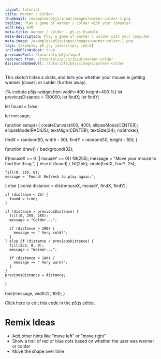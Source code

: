 ```yaml
---
layout: tutorial
title: Warmer / Colder
thumbnail: /examples/p5js/input/images/warmer-colder-1.png
tagline: Play a game of warmer / colder with your computer.
sort-key: 640
meta-title: Warmer / Colder - p5.js Example
meta-description: Play a game of warmer / colder with your computer.
meta-image: /examples/p5js/input/images/warmer-colder-1.png
tags: [example, p5.js, javascript, input]
includeP5jsWidget: true
previousPost: /tutorials/p5js/input
redirect_from: /tutorials/p5js/input/warmer-colder
discourseEmbedUrl: /tutorials/p5js/images/warmer-colder
---
```


This sketch hides a circle, and tells you whether your mouse is getting warmer (closer) or colder (further away).

{% include p5js-widget.html width=400 height=400 %}
let previousDistance = 100000;
let findX;
let findY;

let found = false;

let message;

function setup() {
  createCanvas(400, 400);
  ellipseMode(CENTER);
  ellipseMode(RADIUS);
  textAlign(CENTER);
  textSize(24);
  noStroke();

  findX = random(50, width - 50);
  findY = random(50, height - 50);
}

function draw() {
  background(32);

  if(mouseX == 0 || mouseY == 0){
    fill(255);
    message = "Move your mouse to find the thing.";
  } else if (found) {
    fill(255);
    circle(findX, findY, 25);

    fill(0, 255, 0);
    message = 'Found! Refresh to play again.';
  } else {
    const distance = dist(mouseX, mouseY, findX, findY);

    if (distance < 25) {
      found = true;
    }

    if (distance > previousDistance) {
      fill(0, 255, 255);
      message = "Colder...";

      if (distance > 200) {
        message += " Very cold!";
      }
    } else if (distance < previousDistance) {
      fill(255, 0, 0);
      message = "Warmer...";

      if (distance < 100) {
        message += " Very warm!";
      }
    }
    previousDistance = distance;
  }

  text(message, width/2, 100);
}
</script>

[Click here to edit this code in the p5.js editor.](https://editor.p5js.org/KevinWorkman/sketches/mwsAr97nU)

# Remix Ideas

- Add other hints like "move left" or "move right"
- Show a trail of red or blue dots based on whether the user was warmer or colder
- Move the shape over time
